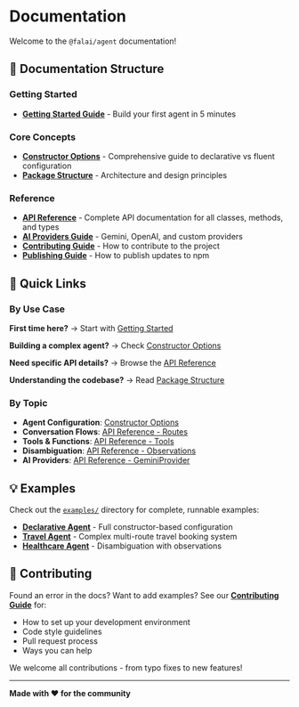 # Documentation

Welcome to the `@falai/agent` documentation!

## 📖 Documentation Structure

### Getting Started

- **[Getting Started Guide](./GETTING_STARTED.md)** - Build your first agent in 5 minutes

### Core Concepts

- **[Constructor Options](./CONSTRUCTOR_OPTIONS.md)** - Comprehensive guide to declarative vs fluent configuration
- **[Package Structure](./STRUCTURE.md)** - Architecture and design principles

### Reference

- **[API Reference](./API_REFERENCE.md)** - Complete API documentation for all classes, methods, and types
- **[AI Providers Guide](./PROVIDERS.md)** - Gemini, OpenAI, and custom providers
- **[Contributing Guide](./CONTRIBUTING.md)** - How to contribute to the project
- **[Publishing Guide](./PUBLISHING.md)** - How to publish updates to npm

## 🎯 Quick Links

### By Use Case

**First time here?**
→ Start with [Getting Started](./GETTING_STARTED.md)

**Building a complex agent?**
→ Check [Constructor Options](./CONSTRUCTOR_OPTIONS.md)

**Need specific API details?**
→ Browse the [API Reference](./API_REFERENCE.md)

**Understanding the codebase?**
→ Read [Package Structure](./STRUCTURE.md)

### By Topic

- **Agent Configuration**: [Constructor Options](./CONSTRUCTOR_OPTIONS.md)
- **Conversation Flows**: [API Reference - Routes](./API_REFERENCE.md#route)
- **Tools & Functions**: [API Reference - Tools](./API_REFERENCE.md#definetool)
- **Disambiguation**: [API Reference - Observations](./API_REFERENCE.md#observation)
- **AI Providers**: [API Reference - GeminiProvider](./API_REFERENCE.md#geminiprovider)

## 💡 Examples

Check out the [`examples/`](../examples/) directory for complete, runnable examples:

- **[Declarative Agent](../examples/declarative-agent.ts)** - Full constructor-based configuration
- **[Travel Agent](../examples/travel-agent.ts)** - Complex multi-route travel booking system
- **[Healthcare Agent](../examples/healthcare-agent.ts)** - Disambiguation with observations

## 🤝 Contributing

Found an error in the docs? Want to add examples? See our [**Contributing Guide**](./CONTRIBUTING.md) for:

- How to set up your development environment
- Code style guidelines
- Pull request process
- Ways you can help

We welcome all contributions - from typo fixes to new features!

---

**Made with ❤️ for the community**
